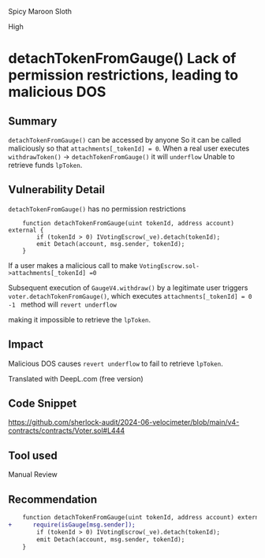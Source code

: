 Spicy Maroon Sloth

High

# detachTokenFromGauge() Lack of permission restrictions, leading to malicious DOS

## Summary
`detachTokenFromGauge()` can be accessed by anyone
So it can be called maliciously so that `attachments[_tokenId] = 0`.
When a real user executes `withdrawToken()` -> `detachTokenFromGauge()` it will `underflow`
Unable to retrieve funds `lpToken`.

## Vulnerability Detail
`detachTokenFromGauge()` has no permission restrictions
```solidity
    function detachTokenFromGauge(uint tokenId, address account) external {
        if (tokenId > 0) IVotingEscrow(_ve).detach(tokenId);
        emit Detach(account, msg.sender, tokenId);
    }
```

If a user makes a malicious call to make `VotingEscrow.sol->attachments[_tokenId] =0`

Subsequent execution of `GaugeV4.withdraw()` by a legitimate user triggers `voter.detachTokenFromGauge()`, which executes `attachments[_tokenId] = 0 -1 `
method will `revert underflow`

making it impossible to retrieve the `lpToken`.
## Impact

Malicious DOS causes `revert underflow` to fail to retrieve `lpToken`.

Translated with DeepL.com (free version)

## Code Snippet
https://github.com/sherlock-audit/2024-06-velocimeter/blob/main/v4-contracts/contracts/Voter.sol#L444
## Tool used

Manual Review

## Recommendation

```diff
    function detachTokenFromGauge(uint tokenId, address account) external {
+      require(isGauge[msg.sender]);
        if (tokenId > 0) IVotingEscrow(_ve).detach(tokenId);
        emit Detach(account, msg.sender, tokenId);
    }
```
